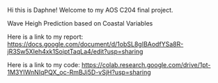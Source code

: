 Hi this is Daphne! Welcome to my AOS C204 final project. 

Wave Heigh Prediction based on Coastal Variables

Here is a link to my report: https://docs.google.com/document/d/1obSL8gIBAodfYSa8R-jR3Sw5XIeh4xk1SoiptTaqLa4/edit?usp=sharing

Here is a link to my code: https://colab.research.google.com/drive/1pt-1M3YIWnNIqPQX_oc-RmBJi5D-vSjH?usp=sharing
